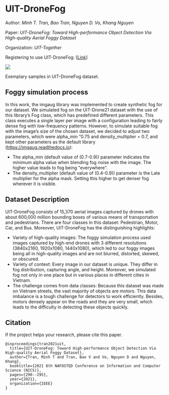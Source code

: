# UIT-DroneFog

Author: *Minh T. Tran, Bao Tran, Nguyen D. Vo, Khang Nguyen*

Paper: *UIT-DroneFog: Toward High-performance Object Detection Via High-quality Aerial Foggy Dataset*

Organization: *UIT-Together*

Registering to use UIT-DroneFog: [[Link](https://forms.gle/4PpEspSKVeQtFjbbA)]

![](https://i.imgur.com/2H3pTCK.jpg)

Exemplary samples in UIT-DroneFog dataset.
## Foggy simulation process
In this work, the imgaug library was implemented to create synthetic fog for our dataset. We simulated fog on the UIT-Drone21 dataset with the use of this library’s Fog class, which has predefined different parameters. This class executes a single layer per image with a configuration leading to fairly dense fog with low-frequency patterns. However, to simulate suitable fog with the image’s size of the chosen dataset, we decided to adjust two parameters, which were alpha_min “0.75 and density_multiplier = 0.7, and kept other parameters as the default library (https://imgaug.readthedocs.io):

-	The alpha_min (default value of (0.7-0.9)) parameter indicates the minimum alpha value when blending fog noise with the image. The higher value leads to fog being "everywhere". 
-	The density_multiplier (default value of (0.4-0.9)) parameter is the Late multiplier for the alpha mask. Setting this higher to get denser fog wherever it is visible. 

## Dataset Description

UIT-DroneFog consists of 15,370 aerial images captured by drones with about 600,000 million bounding boxes of various means of transportation and pedestrians. There are four classes in this dataset: Pedestrian, Motor, Car, and Bus. Moreover, UIT-DroneFog has the distinguishing highlights:
* Variety of high-quality images: The foggy simulation process used images captured by high-end drones with 3 different resolutions (3840x2160, 1920x1080, 1440x1080), which led to our foggy images being all in high-quality images and are not blurred, distorted, skewed, or obscured. 
* Variety of context: Every image in our dataset is unique. They differ in fog distribution, capturing angle, and height. Moreover, we simulated fog not only in one place but in various places in different cities in Vietnam. 
* The challenge comes from data classes: Because this dataset was made on Vietnam streets, the vast majority of objects are motors. This data imbalance is a tough challenge for detectors to work efficiently. Besides, motors densely appear on the roads and they are very small, which leads to the difficulty in detecting these objects quickly. 

## Citation
If the project helps your research, please cite this paper.

```
@inproceedings{tran2021uit,
  title={UIT-DroneFog: Toward High-performance Object Detection Via High-quality Aerial Foggy Dataset},
  author={Tran, Minh T and Tran, Bao V and Vo, Nguyen D and Nguyen, Khang},
  booktitle={2021 8th NAFOSTED Conference on Information and Computer Science (NICS)},
  pages={290--295},
  year={2021},
  organization={IEEE}
}
```